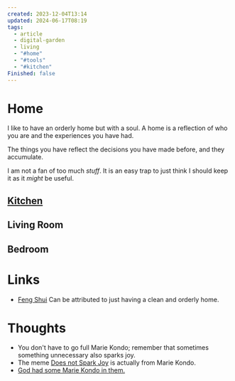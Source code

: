 ```yaml
---
created: 2023-12-04T13:14
updated: 2024-06-17T08:19
tags:
  - article
  - digital-garden
  - living
  - "#home"
  - "#tools"
  - "#kitchen"
Finished: false
---
```

# Home
I like to have an orderly home but with a soul. A home is a reflection of who you are and the experiences you have had. 

The things you have reflect the decisions you have made before, and they accumulate. 


I am not a fan of too much *stuff*. It is an easy trap to just think I should keep it as it *might* be useful. 


## [Kitchen](../Food/Kitchen.md)

## Living Room


## Bedroom


# Links
- [Feng Shui](https://en.wikipedia.org/wiki/Feng_shui) Can be attributed to just having a clean and orderly home.

# Thoughts 
- You don't have to go full Marie Kondo; remember that sometimes something unnecessary also sparks joy. 
- The meme [Does not Spark Joy](https://knowyourmeme.com/memes/does-it-spark-joy) is actually from Marie Kondo. 
- [God had some Marie Kondo in them. ](https://i.kym-cdn.com/photos/images/original/001/462/585/ee6.jpg)


